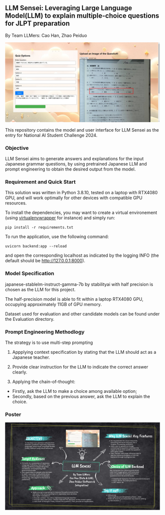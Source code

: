 ## LLM Sensei: Leveraging Large Language Model(LLM) to explain multiple-choice questions for JLPT preparation

By Team LLMers: Cao Han, Zhao Peiduo

![Demo](./static/demo.jpg)

This repository contains the model and user interface for LLM Sensei as the entry for National AI Student Challenge 2024. 

### Objective

LLM Sensei aims to generate answers and explanations for the input Japanese grammar questions, by using pretrained Japanese LLM and prompt engineering to obtain the desired output from the model.

### Requirement and Quick Start

This solution was written in Python 3.8.10, tested on a laptop with RTX4080 GPU, and will work optimally for other devices with compatible GPU resources.

To install the dependencies, you may want to create a virtual environement (using [virtualenvwrapper](https://virtualenvwrapper.readthedocs.io/en/latest/) for instance) and simply run: 

```
pip install -r requirements.txt
```

To run the application, use the following command:
```
uvicorn backend:app --reload
```

and open the corresponding localhost as indicated by the logging INFO (the default should be http://127.0.0.1:8000).

### Model Specification

japanese-stablelm-instruct-gamma-7b by stabilityai with half precision is chosen as the LLM for this project.

The half-precision model is able to fit within a laptop RTX4080 GPU, occupying approximately 11GB of GPU memory. 

Dataset used for evaluation and other candidate models can be found under the Evaluation directory. 

### Prompt Engineering Methodlogy

The strategy is to use multi-step prompting 
1. Appplying context specification by stating that the LLM should act as a Japanese teacher. 

2. Provide clear instruction for the LLM to indicate the correct answer clearly.

3. Applying the chain-of-thought:
- Firstly, ask the LLM to make a choice among available option;
- Secondly, based on the previous answer, ask the LLM to explain the choice.

### Poster
![Poster](./static/poster.jpg)
